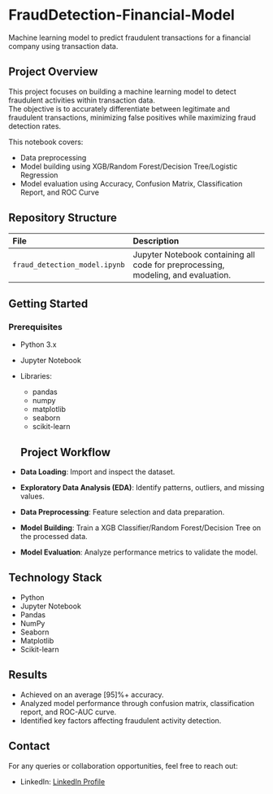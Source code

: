 # FraudDetection-Financial-Model
Machine learning model to predict fraudulent transactions for a financial company using transaction data.

## Project Overview
This project focuses on building a machine learning model to detect fraudulent activities within transaction data.  
The objective is to accurately differentiate between legitimate and fraudulent transactions, minimizing false positives while maximizing fraud detection rates.

This notebook covers:
- Data preprocessing
- Model building using XGB/Random Forest/Decision Tree/Logistic Regression
- Model evaluation using Accuracy, Confusion Matrix, Classification Report, and ROC Curve

## Repository Structure
| File | Description |
|:----|:------------|
| `fraud_detection_model.ipynb` | Jupyter Notebook containing all code for preprocessing, modeling, and evaluation. |

## Getting Started

### Prerequisites
- Python 3.x
- Jupyter Notebook
- Libraries:
  - pandas
  - numpy
  - matplotlib
  - seaborn
  - scikit-learn
 
  ## Project Workflow
- **Data Loading**: Import and inspect the dataset.
- **Exploratory Data Analysis (EDA)**: Identify patterns, outliers, and missing values.
- **Data Preprocessing**: Feature selection and data preparation.
- **Model Building**: Train a XGB Classifier/Random Forest/Decision Tree on the processed data.
- **Model Evaluation**: Analyze performance metrics to validate the model.

## Technology Stack
- Python
- Jupyter Notebook
- Pandas
- NumPy
- Seaborn
- Matplotlib
- Scikit-learn

## Results
- Achieved on an average [95]%+ accuracy.
- Analyzed model performance through confusion matrix, classification report, and ROC-AUC curve.
- Identified key factors affecting fraudulent activity detection.

## Contact
For any queries or collaboration opportunities, feel free to reach out:

- LinkedIn: [LinkedIn Profile](https://www.linkedin.com/in/jayanta-nath-972a04282/)
